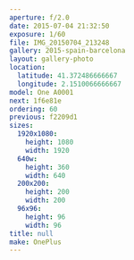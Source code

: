 ```yaml
---
aperture: f/2.0
date: 2015-07-04 21:32:50
exposure: 1/60
file: IMG_20150704_213248
gallery: 2015-spain-barcelona
layout: gallery-photo
location:
  latitude: 41.372486666667
  longitude: 2.1510066666667
model: One A0001
next: 1f6e81e
ordering: 60
previous: f2209d1
sizes:
  1920x1080:
    height: 1080
    width: 1920
  640w:
    height: 360
    width: 640
  200x200:
    height: 200
    width: 200
  96x96:
    height: 96
    width: 96
title: null
make: OnePlus
---
```

